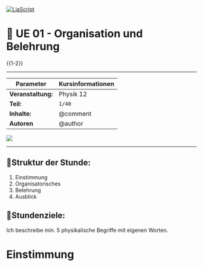 <!--

author:   	Tobias Kozlowski
email:    	tobias.kozlowski[a]bsz-tw-freiberg.lernsax.de

version:  	0.0.1

language: 	de
narrator: 	Deutsch Male

comment:  	Motivation der Lehrveranstaltung "Physik" und Beschreibung der Organisation der Veranstaltung und Vorstellen der Inhalte der Klassenstude 12.
tags:     	Physik, BGy, Einführung, Organisation, Belehrung


icon:  	 	  https://www.bsz-freiberg.de/templates/bszjw/img/logo.svg
logo:		    https://github.com/TobiKoz-git/Unterricht/blob/main/Elektrotechnik/Mechatroniker/Lernfeld_5/Grafiken/Nutzen_von_IT_Systemen__Tobias_Kozlowski_generated_with_Firefly.jpg?raw=true

mode:       Presentation

-->

[![LiaScript](https://raw.githubusercontent.com/LiaScript/LiaScript/master/badges/course.svg)](https://liascript.github.io/course/?https://github.com/TobiKoz-git/Unterricht/blob/main/Physik/Klasse_12/📖_UE-01_-_Organisation_und_Belehrung.md)


# 📖 UE 01 - Organisation und Belehrung
{{1-2}}
*******************************************************************************
<!--data-type="none"-->
| Parameter                | Kursinformationen                                                                           |
| ------------------------ | ------------------------------------------------------------------------------------------- |
| **Veranstaltung:**       | Physik 12                                      |
| **Teil:**                |`1/40`                                                  |
| **Inhalte:**             | @comment                                                                                    |
| **Autoren**              | @author                                                                                     |

![](https://media.giphy.com/media/wpoLqr5FT1sY0/giphy.gif)
*******************************************************************************
## 📝Struktur der Stunde:
1. Einstimmung
2. Organisatorisches
3. Belehrung
4. Ausblick

## 🎯Stundenziele:
Ich beschreibe min. 5 physikalische Begriffe mit eigenen Worten.

# Einstimmung
